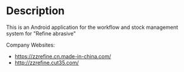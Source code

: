 # Description

This is an Android application for the workflow and stock management system for "Refine abrasive"

Company Websites:
* https://zzrefine.cn.made-in-china.com/
* http://zzrefine.cut35.com/
